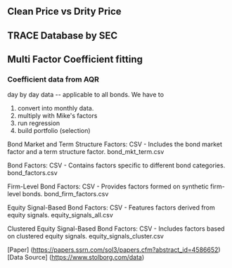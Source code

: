 ## Clean Price vs Drity Price

## TRACE Database by SEC

## Multi Factor Coefficient fitting

### Coefficient data from AQR

day by day data -- applicable to all bonds. We have to 
1. convert into monthly data.
2. multiply with Mike's factors
3. run regression
4. build portfolio (selection)

Bond Market and Term Structure Factors: CSV - Includes the bond market factor and a term structure factor.
bond_mkt_term.csv


Bond Factors: CSV - Contains factors specific to different bond categories.
bond_factors.csv

Firm-Level Bond Factors: CSV - Provides factors formed on synthetic firm-level bonds.
bond_firm_factors.csv


Equity Signal-Based Bond Factors: CSV - Features factors derived from equity signals.
equity_signals_all.csv


Clustered Equity Signal-Based Bond Factors: CSV - Includes factors based on clustered equity signals.
equity_signals_cluster.csv

[Paper] (https://papers.ssrn.com/sol3/papers.cfm?abstract_id=4586652)
[Data Source] (https://www.stolborg.com/data)